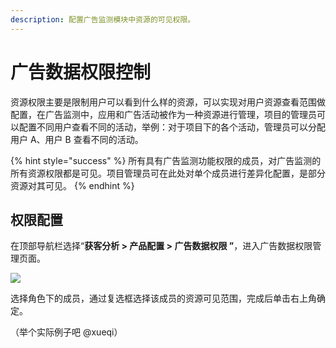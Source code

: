 ```yaml
---
description: 配置广告监测模块中资源的可见权限。
---
```


# 广告数据权限控制

资源权限主要是限制用户可以看到什么样的资源，可以实现对用户资源查看范围做配置，在广告监测中，应用和广告活动被作为一种资源进行管理，项目的管理员可以配置不同用户查看不同的活动，举例：对于项目下的各个活动，管理员可以分配用户 A、用户 B 查看不同的活动。

{% hint style="success" %}
所有具有广告监测功能权限的成员，对广告监测的所有资源权限都是可见。项目管理员可在此处对单个成员进行差异化配置，是部分资源对其可见。
{% endhint %}

## 权限配置

在顶部导航栏选择“**获客分析 &gt; 产品配置 &gt; 广告数据权限 ”**，进入广告数据权限管理页面。

![](https://github.com/growingio/growingio-docs-v3/tree/d520f4a494f6c0635c83422f55c665597e79ee96/.gitbook/assets/image%20%2829%29.png)

选择角色下的成员，通过复选框选择该成员的资源可见范围，完成后单击右上角确定。

（举个实际例子吧 @xueqi）

